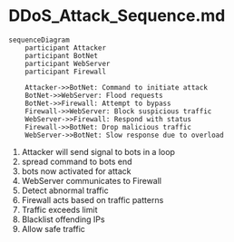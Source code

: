 # DDoS_Attack_Sequence.md

```mermaid
sequenceDiagram
    participant Attacker
    participant BotNet
    participant WebServer
    participant Firewall

    Attacker->>BotNet: Command to initiate attack
    BotNet->>WebServer: Flood requests
    BotNet->>Firewall: Attempt to bypass
    Firewall->>WebServer: Block suspicious traffic
    WebServer->>Firewall: Respond with status
    Firewall->>BotNet: Drop malicious traffic
    WebServer->>BotNet: Slow response due to overload

```
    
1) Attacker will send signal to bots in a loop
2) spread command to bots end
3) bots now activated for attack
4) WebServer communicates to Firewall
5) Detect abnormal traffic
6) Firewall acts based on traffic patterns
7) Traffic exceeds limit
8) Blacklist offending IPs
9) Allow safe traffic
